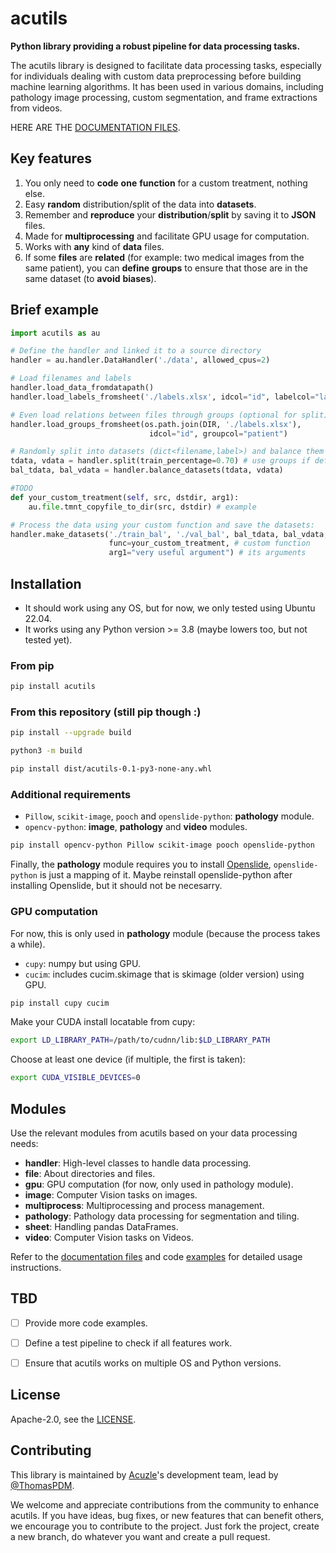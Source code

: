 # acutils

**Python library providing a robust pipeline for data processing tasks.**

The acutils library is designed to facilitate data processing tasks, especially for individuals dealing with custom data preprocessing before building machine learning algorithms. It has been used in various domains, including pathology image processing, custom segmentation, and frame extractions from videos.

HERE ARE THE [DOCUMENTATION FILES](./doc).



## Key features

1. You only need to **code** **one** **function** for a custom treatment, nothing else.
1. Easy **random** distribution/split of the data into **datasets**.
1. Remember and **reproduce** your **distribution**/**split** by saving it to **JSON** files.
1. Made for **multiprocessing** and facilitate GPU usage for computation.
1. Works with **any** kind of **data** files.
1. If some **files** are **related** (for example: two medical images from the same patient), you can **define** **groups** to ensure that those are in the same dataset (to **avoid** **biases**).



## Brief example

```py
import acutils as au

# Define the handler and linked it to a source directory
handler = au.handler.DataHandler('./data', allowed_cpus=2)

# Load filenames and labels
handler.load_data_fromdatapath()
handler.load_labels_fromsheet('./labels.xlsx', idcol="id", labelcol="label")

# Even load relations between files through groups (optional for split)
handler.load_groups_fromsheet(os.path.join(DIR, './labels.xlsx'), 
                               idcol="id", groupcol="patient")

# Randomly split into datasets (dict<filename,label>) and balance them
tdata, vdata = handler.split(train_percentage=0.70) # use groups if defined
bal_tdata, bal_vdata = handler.balance_datasets(tdata, vdata)

#TODO
def your_custom_treatment(self, src, dstdir, arg1):
    au.file.tmnt_copyfile_to_dir(src, dstdir) # example

# Process the data using your custom function and save the datasets:
handler.make_datasets('./train_bal', './val_bal', bal_tdata, bal_vdata, 
                      func=your_custom_treatment, # custom function
                      arg1="very useful argument") # its arguments
```



## Installation

- It should work using any OS, but for now, we only tested using Ubuntu 22.04.
- It works using any Python version >= 3.8 (maybe lowers too, but not tested yet).


### From pip

```bash
pip install acutils
```


### From this repository (still pip though :)

```bash
pip install --upgrade build
```

```bash
python3 -m build
```

```bash
pip install dist/acutils-0.1-py3-none-any.whl
```


### Additional requirements

- `Pillow`, `scikit-image`, `pooch` and `openslide-python`: **pathology** module.
- `opencv-python`: **image**, **pathology** and **video** modules.

```bash
pip install opencv-python Pillow scikit-image pooch openslide-python
```

Finally, the **pathology** module requires you to install [Openslide](https://openslide.org/), `openslide-python` is just a mapping of it. Maybe reinstall openslide-python after installing Openslide, but it should not be necesarry.


### GPU computation

For now, this is only used in **pathology** module (because the process takes a while).

- `cupy`: numpy but using GPU.
- `cucim`: includes cucim.skimage that is skimage (older version) using GPU.

```bash
pip install cupy cucim
```

Make your CUDA install locatable from cupy:
```bash
export LD_LIBRARY_PATH=/path/to/cudnn/lib:$LD_LIBRARY_PATH
```

Choose at least one device (if multiple, the first is taken):
```bash
export CUDA_VISIBLE_DEVICES=0
```



## Modules

Use the relevant modules from acutils based on your data processing needs:

- **handler**: High-level classes to handle data processing.
- **file**: About directories and files.
- **gpu**: GPU computation (for now, only used in pathology module).
- **image**: Computer Vision tasks on images.
- **multiprocess**: Multiprocessing and process management.
- **pathology**: Pathology data processing for segmentation and tiling.
- **sheet**: Handling pandas DataFrames.
- **video**: Computer Vision tasks on Videos.

Refer to the [documentation files](./doc) and code [examples](./examples) for detailed usage instructions.



## TBD

- [ ] Provide more code examples.
- [ ] Define a test pipeline to check if all features work.
- [ ] Ensure that acutils works on multiple OS and Python versions.



## License

Apache-2.0, see the [LICENSE](./LICENSE).



## Contributing

This library is maintained by [Acuzle](https://acuzle.com/)'s development team, lead by [@ThomasPDM](https://github.com/ThomasPDM).

We welcome and appreciate contributions from the community to enhance acutils. If you have ideas, bug fixes, or new features that can benefit others, we encourage you to contribute to the project. Just fork the project, create a new branch, do whatever you want and create a pull request.